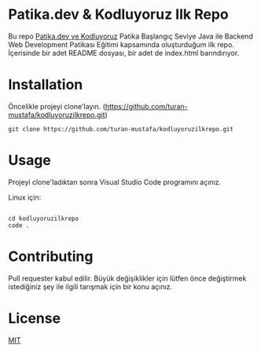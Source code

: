 # Patika.dev & Kodluyoruz Ilk Repo

Bu repo [Patika.dev ve Kodluyoruz](https://patika.dev) Patika Başlangıç Seviye Java ile Backend Web Development Patikası Eğitimi kapsamında oluşturduğum ilk repo. İçerisinde bir adet README dosyası, bir adet de index.html barındırıyor.

# Installation

Öncelikle projeyi clone'layın. (https://github.com/turan-mustafa/kodluyoruzilkrepo.git)

```
git clone https://github.com/turan-mustafa/kodluyoruzilkrepo.git
```

# Usage

Projeyi clone'ladıktan sonra Visual Studio Code programını açınız.

Linux için:

```

cd kodluyoruzilkrepo
code .

```


# Contributing

Pull requester kabul edilir. Büyük değişiklikler için lütfen önce değiştirmek istediğiniz şey ile ilgili tarışmak için bir konu açınız.

# License

[MIT](https://choosealicense.com/licenses/mit/)
